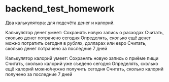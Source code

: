 # backend_test_homework
Два калькулятора: для подсчёта денег и калорий.

Калькулятор денег умеет:
Сохранять новую запись о расходах
Считать, сколько денег потрачено сегодня
Определять, сколько ещё денег можно потратить сегодня в рублях, долларах или евро
Считать, сколько денег потрачено за последние 7 дней

Калькулятор калорий умеет:
Сохранять новую запись о приёме пищи
Считать, сколько калорий уже съедено сегодня
Определять, сколько ещё калорий можно/нужно получить сегодня
Считать, сколько калорий получено за последние 7 дней

